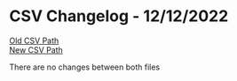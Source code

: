 
# CSV Changelog - 12/12/2022

[Old CSV Path](../../../../data/input_2022/TD/editdor/editdor.csv)  
[New CSV Path](../../../../../thingweb-playground/packages/assertions/assertions-csv/manual.csv)

There are no changes between both files

